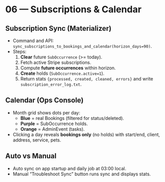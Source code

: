 # 06 — Subscriptions & Calendar

## Subscription Sync (Materializer)
- Command and API: `sync_subscriptions_to_bookings_and_calendar(horizon_days=90)`.
- Steps:
  1) **Clear** future `SubOccurrence` (>= today).
  2) Fetch active Stripe subscriptions.
  3) Compute **future occurrences** within horizon.
  4) **Create** holds (`SubOccurrence.active=1`).
  5) Return stats `{processed, created, cleaned, errors}` and write `subscription_error_log.txt`.

## Calendar (Ops Console)
- Month grid shows dots per day:
  - **Blue** = real Bookings (filtered for status/deleted).
  - **Purple** = SubOccurrence holds.
  - **Orange** = AdminEvent (tasks).
- Clicking a day reveals **bookings only** (no holds) with start/end, client, address, service, pets.

## Auto vs Manual
- Auto sync on app startup and daily job at 03:00 local.
- Manual “Troubleshoot Sync” button runs sync and displays stats.

